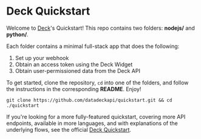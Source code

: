 # Deck Quickstart

Welcome to [Deck](https://deck.co)'s Quickstart! This repo contains two folders: **nodejs/** and **python/**.

Each folder contains a minimal full-stack app that does the following: 
1. Set up your webhook 
2. Obtain an access token using the Deck Widget
3. Obtain user-permissioned data from the Deck API

To get started, clone the repository, `cd` into one of the folders, and follow the instructions in the corresponding **README**. Enjoy! 

```
git clone https://github.com/datadeckapi/quickstart.git && cd ./quickstart
```

If you're looking for a more fully-featured quickstart, covering more API endpoints, available in more languages, and with explanations of the underlying flows, see the official [Deck Quickstart](https://docs.deck.co/docs/setup).
